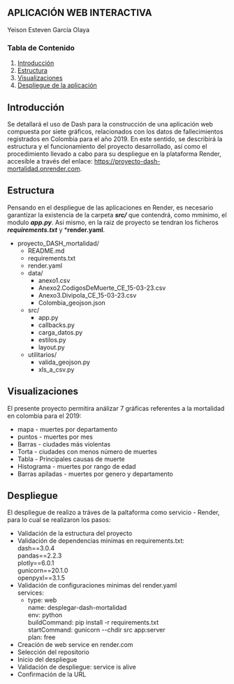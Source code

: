 ## **APLICACIÓN WEB INTERACTIVA**
Yeison Esteven García Olaya

### Tabla de Contenido

1. [Introducción](#introducción)
2. [Estructura](#Estructura)
3. [Visualizaciones](#visualizaciones)
4. [Despliegue de la aplicación](#despliegue)

## Introducción  
Se detallará el uso de Dash para la construcción de una aplicación web compuesta por siete gráficos, relacionados con los datos de fallecimientos registrados en Colombia para el año 2019. En este sentido, se describirá la estructura y el funcionamiento del proyecto desarrollado, así como el procedimiento llevado a cabo para su despliegue en la plataforma Render, accesible a través del enlace: https://proyecto-dash-mortalidad.onrender.com.

## Estructura  
Pensando en el despliegue de las aplicaciones en Render, es necesario garantizar la existencia de la carpeta ***src/*** que contendrá, como mmínimo, el modulo ***app.py***. Asi mismo, en la raiz de proyecto se tendran los ficheros ***requirements.txt*** y ***render.yaml**. 

- proyecto_DASH_mortalidad/
  - README.md
  - requirements.txt 
  - render.yaml
  - data/
    - anexo1.csv
    - Anexo2.CodigosDeMuerte_CE_15-03-23.csv
    - Anexo3.Divipola_CE_15-03-23.csv
    - Colombia_geojson.json
  - src/
    - app.py
    - callbacks.py
    - carga_datos.py
    - estilos.py
    - layout.py 
  - utilitarios/
    - valida_geojson.py
    - xls_a_csv.py

## Visualizaciones  
El presente proyecto permitira análizar 7 gráficas referentes a la mortalidad en colombia para el 2019:  
   - mapa - muertes por departamento 
   - puntos - muertes por mes 
   - Barras - ciudades más violentas 
   - Torta - ciudades con menos número de muertes 
   - Tabla - Principales causas de muerte 
   - Histograma - muertes por rango de edad 
   - Barras apiladas - muertes por genero y departamento  

## Despliegue  
El despliegue de realizo a tráves de la paltaforma como servicio - Render, para lo cual se realizaron los pasos: 

- Validación de la estructura del proyecto 
- Validación de dependencias minimas en requirements.txt:  
dash==3.0.4  
pandas==2.2.3  
plotly==6.0.1  
gunicorn==20.1.0  
openpyxl==3.1.5
- Validación de configuraciones minimas del render.yaml  
services:
  - type: web  
  name: desplegar-dash-mortalidad  
  env: python  
  buildCommand: pip install -r requirements.txt  
  startCommand: gunicorn --chdir src app:server  
  plan: free 
- Creación  de web service en render.com
- Selección del repositorio 
- Inicio del despliegue 
- Validación de despliegue: service is alive
- Confirmación de la URL 




